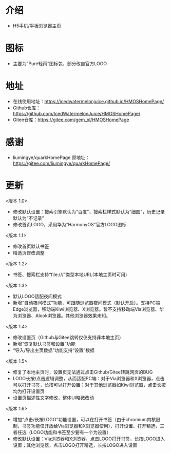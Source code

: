 # 介绍
* H5手机/平板浏览器主页
# 图标
* 主要为“Pure轻雨”图标包，部分改自官方LOGO
# 地址
* 在线使用地址：https://icedwatermelonjuice.github.io/HMOSHomePage/
* Github仓库：https://github.com/IcedWatermelonJuice/HMOSHomePage/
* Gitee仓库：https://gitee.com/gem_xl/HMOSHomePage
# 感谢
* liumingye/quarkHomePage 原地址：https://gitee.com/liumingye/quarkHomePage/
# 更新
<版本 1.0>
* 修改默认设置：搜索引擎默认为“百度”，搜索栏样式默认为“细圆”，历史记录默认为“不记录”
* 修改首页LOGO，采用华为“HarmonyOS”官方LOGO图标

<版本 1.1>
* 修改首页默认书签
* 精选页修改调整

<版本 1.2>
* 书签、搜索栏支持“file:///”类型本地URL(本地主页时可用)

<版本 1.3>
* 默认LOGO适配夜间模式
* 新增“自动夜间模式”功能，可跟随浏览器夜间模式（默认开启）。支持PC端Edge浏览器，移动端Kiwi浏览器、X浏览器。暂不支持移动端Via浏览器、华为浏览器、Alook浏览器。其他浏览器效果未知。

<版本 1.4>
* 修改设置页（Github与Gitee跳转仅仅支持非本地主页）
* 新增“恢复默认书签和设置”功能
* “导入/导出主页数据”功能支持“设置”数据

<版本 1.5>
* 修复了本地主页时，设置页无法通过点击Github/Gitee转跳网页的BUG
* LOGO长按/点击逻辑调整，从而适配PC端：对于Via浏览器和X浏览器，点击可以打开书签，长按可以打开设置；对于其他浏览器如Kiwi浏览器，点击长按均为打开设置页
* 设置页描述性文字修改，整体UI略微改动

<版本 1.6>
* 增加“点击/长按LOGO”功能设置，可以在打开书签（由于chromium内核限制，书签功能仅开放给Via浏览器和X浏览器使用）、打开设置、打开精选，三者任选（LOGO功能和书签至少要有一个为设置）
* 修改默认设置：Via浏览器和X浏览器，点击LOGO打开书签，长按LOGO进入设置；其他浏览器，点击LOGO打开精选，长按LOGO进入设置

